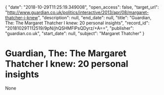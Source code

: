 {
  "date": "2018-10-29T11:25:19.349008", 
  "open_access": false, 
  "target_url": "http://www.guardian.co.uk/politics/interactive/2013/apr/08/margaret-thatcher-i-knew", 
  "description": null, 
  "end_date": null, 
  "title": "Guardian, The: The Margaret Thatcher I knew: 20 personal insights", 
  "record_id": "20181029T112519/9pN/jhQSHMFlPsQDyrz/+A==", 
  "publisher": "guardian.co.uk", 
  "start_date": null, 
  "subject": "Margaret Thatcher"
}

# Guardian, The: The Margaret Thatcher I knew: 20 personal insights

None